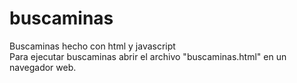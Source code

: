 # buscaminas
Buscaminas hecho con html y javascript  
Para ejecutar buscaminas abrir el archivo "buscaminas.html" en un navegador web.
